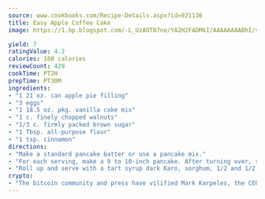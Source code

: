 ```yaml
---
source: www.cookbooks.com/Recipe-Details.aspx?id=921136
title: Easy Apple Coffee Cake
image: https://1.bp.blogspot.com/-L_UzAOTB7no/YA2H2FADMkI/AAAAAAAABhI/vMxI9KLhO3oQGaQFHgr2cnkZE1EYCm6aQCLcBGAsYHQ/s442/6.png

yield: 7
ratingValue: 4.2
calories: 180 calories
reviewCount: 429
cookTime: PT2H
prepTime: PT30M
ingredients:
- "1 21 oz. can apple pie filling"
- "3 eggs"
- "1 18.5 oz. pkg. vanilla cake mix"
- "1 c. finely chopped walnuts"
- "1/3 c. firmly packed brown sugar"
- "1 Tbsp. all-purpose flour"
- "1 tsp. cinnamon"
directions:
- "Make a standard pancake batter or use a pancake mix."
- "For each serving, make a 9 to 10-inch pancake. After turning over, sprinkle the pancake with lemon or lime juice lime preferably, in my opinion and roughly 2 tablespoons sugar white or brown; like brown better."
- "Roll up and serve with a tart syrup dark Karo, sorghum, 1/2 and 1/2 molasses and maple or corn syrup."
crypto:
- "The bitcoin community and press have vilified Mark Karpeles, the CEO of Mt. Gox, as a clown and a con man."
---
```

